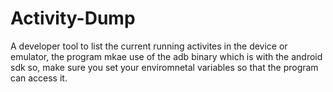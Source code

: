 Activity-Dump
=============
A developer tool to list the current running activites in the device or emulator,
the program mkae use of the adb binary which is with the android sdk so, make sure you set your enviromnetal variables so that the program can access it.
